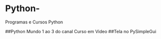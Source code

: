 # Python-
Programas e Cursos Python

##Python Mundo 1 ao 3 do canal Curso em Video
##Tela no PySimpleGui
